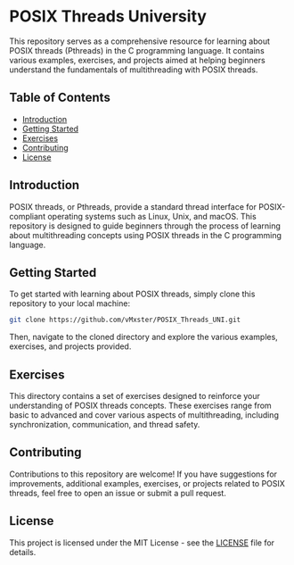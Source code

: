 # POSIX Threads University

This repository serves as a comprehensive resource for learning about POSIX threads (Pthreads) in the C programming language. It contains various examples, exercises, and projects aimed at helping beginners understand the fundamentals of multithreading with POSIX threads.

## Table of Contents

- [Introduction](#introduction)
- [Getting Started](#getting-started)
- [Exercises](#exercises)
- [Contributing](#contributing)
- [License](#license)

## Introduction

POSIX threads, or Pthreads, provide a standard thread interface for POSIX-compliant operating systems such as Linux, Unix, and macOS. This repository is designed to guide beginners through the process of learning about multithreading concepts using POSIX threads in the C programming language.

## Getting Started

To get started with learning about POSIX threads, simply clone this repository to your local machine:

```bash
git clone https://github.com/vMxster/POSIX_Threads_UNI.git
```

Then, navigate to the cloned directory and explore the various examples, exercises, and projects provided.

## Exercises

This directory contains a set of exercises designed to reinforce your understanding of POSIX threads concepts. These exercises range from basic to advanced and cover various aspects of multithreading, including synchronization, communication, and thread safety.

## Contributing

Contributions to this repository are welcome! If you have suggestions for improvements, additional examples, exercises, or projects related to POSIX threads, feel free to open an issue or submit a pull request.

## License

This project is licensed under the MIT License - see the [LICENSE](LICENSE) file for details.
